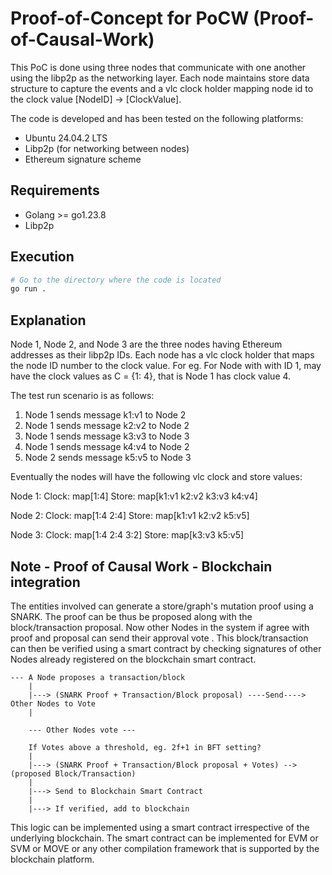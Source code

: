 # Proof-of-Concept for PoCW (Proof-of-Causal-Work) 

This PoC is done using three nodes that communicate with one another using the libp2p as the networking layer. Each node maintains store data structure to capture the events and a vlc clock holder mapping node id to the clock value [NodeID] -> [ClockValue].

The code is developed and has been tested on the following platforms:
- Ubuntu 24.04.2 LTS
- Libp2p (for networking between nodes)
- Ethereum signature scheme

## Requirements

- Golang >= go1.23.8
- Libp2p

## Execution

``` bash
# Go to the directory where the code is located
go run .
```

## Explanation

Node 1, Node 2, and Node 3 are the three nodes having Ethereum addresses as their libp2p IDs. Each node has a vlc clock holder that maps the node ID number to the clock value. For eg. For Node with with ID 1, may have the clock values as C = {1: 4}, that is Node 1 has clock value 4. 

The test run scenario is as follows:

1. Node 1 sends message k1:v1 to Node 2
2. Node 1 sends message k2:v2 to Node 2
3. Node 1 sends message k3:v3 to Node 3
4. Node 1 sends message k4:v4 to Node 2
5. Node 2 sends message k5:v5 to Node 3

Eventually the nodes will have the following vlc clock and store values:

Node 1:
  Clock: map[1:4]
  Store: map[k1:v1 k2:v2 k3:v3 k4:v4]

Node 2:
  Clock: map[1:4 2:4]
  Store: map[k1:v1 k2:v2 k5:v5]

Node 3:
  Clock: map[1:4 2:4 3:2]
  Store: map[k3:v3 k5:v5]

## Note - Proof of Causal Work - Blockchain integration

The entities involved can generate a store/graph's mutation proof using a SNARK. The proof can be thus be proposed along with the block/transaction proposal. Now other Nodes in the system if agree with proof and proposal can send their approval vote . This block/transaction can then be verified using a smart contract by checking signatures of other Nodes already registered on the blockchain smart contract.

    --- A Node proposes a transaction/block
        |
        |---> (SNARK Proof + Transaction/Block proposal) ----Send----> Other Nodes to Vote
        |

        --- Other Nodes vote ---

        If Votes above a threshold, eg. 2f+1 in BFT setting?
        |
        |---> (SNARK Proof + Transaction/Block proposal + Votes) --> (proposed Block/Transaction)
        |
        |---> Send to Blockchain Smart Contract
        |
        |---> If verified, add to blockchain

This logic can be implemented using a smart contract irrespective of the underlying blockchain. The smart contract can be implemented for EVM or SVM or MOVE or any other compilation framework that is supported by the blockchain platform.